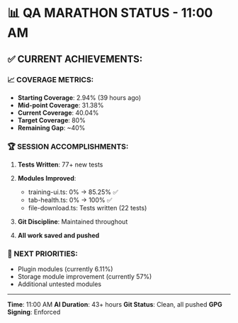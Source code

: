 # 📊 QA MARATHON STATUS - 11:00 AM

## ✅ CURRENT ACHIEVEMENTS:

### 📈 COVERAGE METRICS:
- **Starting Coverage**: 2.94% (39 hours ago)
- **Mid-point Coverage**: 31.38% 
- **Current Coverage**: 40.04%
- **Target Coverage**: 80%
- **Remaining Gap**: ~40%

### 🏆 SESSION ACCOMPLISHMENTS:
1. **Tests Written**: 77+ new tests
2. **Modules Improved**:
   - training-ui.ts: 0% → 85.25% ✅
   - tab-health.ts: 0% → 100% ✅
   - file-download.ts: Tests written (22 tests)
   
3. **Git Discipline**: Maintained throughout
4. **All work saved and pushed**

### 📝 NEXT PRIORITIES:
- Plugin modules (currently 6.11%)
- Storage module improvement (currently 57%)
- Additional untested modules

---
**Time**: 11:00 AM
**AI Duration**: 43+ hours
**Git Status**: Clean, all pushed
**GPG Signing**: Enforced